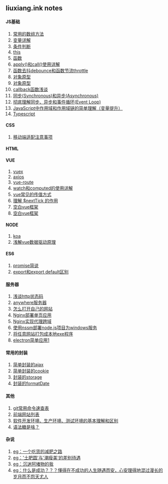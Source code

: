 ## liuxiang.ink notes
#### JS基础
1. [常用的数组方法](https://github.com/liuxiang112/liuxiang_ink-notes/blob/master/doc/Array.md)
2. [变量详解](https://github.com/liuxiang112/liuxiang_ink-notes/blob/master/doc/variable.md)
3. [条件判断]()
4. [this](https://github.com/liuxiang112/liuxiang_ink-notes/blob/master/doc/this.md)
5. [函数](https://github.com/liuxiang112/liuxiang_ink-notes/blob/master/doc/function.md)
6. [apply()和call()使用详解](https://github.com/liuxiang112/liuxiang_ink-notes/blob/master/doc/applyandcall.md)
7. [函数去抖debounce和函数节流throttle](https://github.com/liuxiang112/liuxiang_ink-notes/blob/master/doc/debounceandthrottle.md)
8. [对象原型](https://github.com/liuxiang112/liuxiang_ink-notes/blob/master/doc/prototype.md)
9. [对象原型](https://github.com/liuxiang112/liuxiang_ink-notes/blob/master/doc/prototype.md)
10. [callback函数浅谈](https://github.com/liuxiang112/liuxiang_ink-notes/blob/master/doc/callback.md)
11. [同步(Synchronous)和异步(Asynchronous)](https://github.com/liuxiang112/liuxiang_ink-notes/blob/master/doc/sync.md)
12. [彻底理解同步、异步和事件循环(Event Loop)](https://github.com/liuxiang112/liuxiang_ink-notes/blob/master/doc/event_loop.md)
13. [JavaScript中作用域和作用域链的简单理解（变量提升）](https://github.com/liuxiang112/liuxiang_ink-notes/blob/master/doc/scope_chain.md)
14. [Typescript](https://github.com/liuxiang112/liuxiang_ink-notes/blob/master/doc/typescript.md)
#### CSS
1. [移动端适配注意事项](https://github.com/liuxiang112/liuxiang_ink-notes/blob/master/doc/flexble.md)
#### HTML
#### VUE
1. [vuex]()
2. [axios]()
3. [vue-route](https://github.com/liuxiang112/liuxiang_ink-notes/blob/master/doc/vue-router.md)
4. [watch和computed的使用详解](https://github.com/liuxiang112/liuxiang_ink-notes/blob/master/doc/watchandcomputer.md)
5. [vue常见的传值方式](https://github.com/liuxiang112/liuxiang_ink-notes/blob/master/doc/propsandemit.md)
6. [理解 $nextTick 的作用](https://github.com/liuxiang112/liuxiang_ink-notes/blob/master/doc/nextTick.md)
7. [空白vue框架](https://github.com/liuxiang112/vue-blank-project)
8. [空白vue框架](https://github.com/liuxiang112/vue-blank-project)
#### NODE
1. [koa](https://github.com/liuxiang112/liuxiang_ink-notes/blob/master/doc/koa.md)
2. [浅解vue数据驱动原理](https://github.com/liuxiang112/liuxiang_ink-notes/blob/master/doc/vue.md)
#### ES6
1. [promise简说](https://github.com/liuxiang112/liuxiang_ink-notes/blob/master/doc/promise.md)
2. [export和export default区别](https://github.com/liuxiang112/liuxiang_ink-notes/blob/master/doc/export.md)
#### 服务器
1. [浅谈http状态码](https://github.com/liuxiang112/liuxiang_ink-notes/blob/master/doc/http.md)
2. [anywhere服务器](https://github.com/liuxiang112/liuxiang_ink-notes/blob/master/doc/anywhere_service.md)
3. [怎么打开自己的网站](https://github.com/liuxiang112/liuxiang_ink-notes/blob/master/doc/open_web.md)
4. [Nginx部署单页应用](https://github.com/liuxiang112/liuxiang_ink-notes/blob/master/doc/nginx.md)
5. [Nginx实现代理跨域](https://github.com/liuxiang112/liuxiang_ink-notes/blob/master/doc/nginx-proxy.md)
6. [使用nssm部署node.js项目为windows服务](https://github.com/liuxiang112/liuxiang_ink-notes/blob/master/doc/nssm.md)
7. [将任意网站打包成本地exe程序](https://github.com/liuxiang112/liuxiang_ink-notes/blob/master/doc/exe.md)
8. [electron简单应用1](https://github.com/liuxiang112/liuxiang_ink-notes/blob/master/doc/electron.md)
#### 常用的封装
1. [简单封装的ajax](https://github.com/liuxiang112/liuxiang_ink-notes/blob/master/doc/ajax.md)
2. [简单封装的cookie](https://github.com/liuxiang112/liuxiang_ink-notes/blob/master/doc/session.md)
3. [封装的storage](https://github.com/liuxiang112/liuxiang_ink-notes/blob/master/doc/storage.md)
4. [封装的formatDate](https://github.com/liuxiang112/liuxiang_ink-notes/blob/master/doc/formatDate.md)
#### 其他
1. [git常用命令速查表](https://github.com/liuxiang112/liuxiang_ink-notes/blob/master/doc/git.md)
2. [前端网站列表](https://github.com/liuxiang112/liuxiang_ink-notes/blob/master/doc/web.md)
3. [软件开发环境、生产环境、测试环境的基本理解和区别](https://github.com/liuxiang112/liuxiang_ink-notes/blob/master/doc/development_environment.md)
4. [语法糖是啥？](https://github.com/liuxiang112/liuxiang_ink-notes/blob/master/doc/syntactic_sugar.md)
#### 杂说
1. [eg：一个吃货的减肥之路]()
2. [eg：'土肥圆'与'潮瘦美'的差别待遇]()
3. [eg：沉迷阿堵物的我]()
4. [eg：什么是成功？？？懂得在不成功的人生随遇而安，心安理得地混过漫长的岁月而不怨天尤人]()
